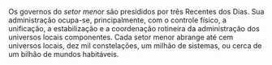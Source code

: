 ﻿Os governos do <I>setor menor</I> são presididos por três Recentes dos Dias. Sua administração ocupa-se, principalmente, com o controle físico, a unificação, a estabilização e a coordenação rotineira da administração dos universos locais componentes. Cada setor menor abrange até cem universos locais, dez mil constelações, um milhão de sistemas, ou cerca de um bilhão de mundos habitáveis.